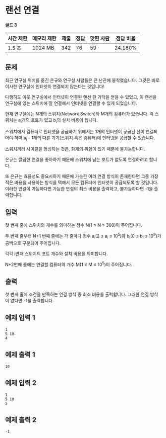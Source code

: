 # 랜선 연결

**골드 3**

|시간 제한	|메모리 제한	|제출	|정답|	맞힌 사람	|정답 비율|
|---|---|---|---|---|---|
|1.5 초	|1024 MB	|342|	76|	59|	24.180%|

## 문제 

최근 연구실 위치를 옮긴 은규와 연구실 사람들은 큰 난관에 봉착했습니다. 그것은 바로 이사한 연구실에 인터넷이 연결되지 않는다는 것입니다!

다행히도 이웃 연구실에서 인터넷이 연결된 랜선 한 가닥을 얻을 수 있었고, 이 랜선을 연구실에 있는 스위치에 잘 연결해서 인터넷을 연결할 수 있게 되었습니다.

현재 연구실에는 N개의 스위치(Network Switch)와 M개의 컴퓨터가 있습니다. 각 스위치는 a<sub>i</sub>개의 포트가 있고 b<sub>i</sub>의 설치 비용이 듭니다. 

스위치에서 컴퓨터로 인터넷을 공급하기 위해서는 1개의 인터넷이 공급된 선이 연결되어야 하며 a<sub>i</sub> - 1개의 다른 기기(스위치 혹은 컴퓨터)에 인터넷을 공급할 수 있습니다. 

스위치끼리 사이클을 형성하는 것은, 화재의 위험이 있기 때문에 불가능합니다.

은규는 깔끔한 연결을 좋아하기 때문에 스위치에 남는 포트가 없도록 연결하려고 합니다. 

또 은규는 효율성도 중요시하기 때문에 가능한 여러 연결 방식이 존재한다면 그중 가장 적은 비용을 사용하는 방식을 택해서 모든 컴퓨터에 인터넷이 공급되도록 할 것입니다. 이러한 연결이 가능하다면 가능한 연결의 최소 비용을 출력하고, 불가능하다면 -1을 출력합니다.

## 입력 

첫 번째 줄에 스위치의 개수를 의미하는 정수 N(1 ≤ N ≤ 300)이 주어집니다.

두 번째 줄부터 N+1 번째 줄에는 각 줄마다 정수 a<sub>i</sub>(2 ≤ a<sub>i</sub> ≤ 10<sup>5</sup>)와 b<sub>i</sub>(0 ≤ b<sub>i</sub> ≤ 10<sup>9</sup>)가 공백으로 구분되어 주어집니다. 

각각 i번째 스위치의 포트 개수와 설치 비용을 의미합니다.

N+2번째 줄에는 연결할 컴퓨터의 개수 M(1 ≤ M ≤ 10<sup>5</sup>)이 주어집니다.

## 출력 

첫 번째 줄에 조건을 만족하는 연결 방식 중 최소 비용을 출력합니다. 그러한 연결 방식이 없다면 -1을 출력합니다.

## 예제 입력 1

```
1
5 10
4
```

## 예제 출력 1

```
10
```

## 예제 입력 2

```
1
5 10
5
```

## 예제 출력 2

```
-1
```